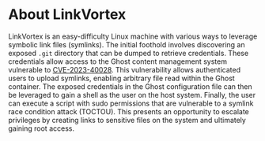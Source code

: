 # About LinkVortex

LinkVortex is an easy-difficulty Linux machine with various ways to leverage symbolic link files (symlinks). The initial foothold involves discovering an exposed `.git` directory that can be dumped to retrieve credentials. These credentials allow access to the Ghost content management system vulnerable to [CVE-2023-40028](https://nvd.nist.gov/vuln/detail/CVE-2023-40028). This vulnerability allows authenticated users to upload symlinks, enabling arbitrary file read within the Ghost container. The exposed credentials in the Ghost configuration file can then be leveraged to gain a shell as the user on the host system. Finally, the user can execute a script with sudo permissions that are vulnerable to a symlink race condition attack (TOCTOU). This presents an opportunity to escalate privileges by creating links to sensitive files on the system and ultimately gaining root access. 